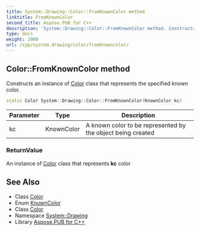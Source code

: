 ```yaml
---
title: System::Drawing::Color::FromKnownColor method
linktitle: FromKnownColor
second_title: Aspose.PUB for C++
description: 'System::Drawing::Color::FromKnownColor method. Constructs an instance of Color class that represents the specified known color in C++.'
type: docs
weight: 2000
url: /cpp/system.drawing/color/fromknowncolor/
---
```

## Color::FromKnownColor method


Constructs an instance of [Color](../) class that represents the specified known color.

```cpp
static Color System::Drawing::Color::FromKnownColor(KnownColor kc)
```


| Parameter | Type | Description |
| --- | --- | --- |
| kc | KnownColor | A known color to be represented by the object being created |

### ReturnValue

An instance of [Color](../) class that represents **kc** color

## See Also

* Class [Color](../)
* Enum [KnownColor](../../knowncolor/)
* Class [Color](../)
* Namespace [System::Drawing](../../)
* Library [Aspose.PUB for C++](../../../)
